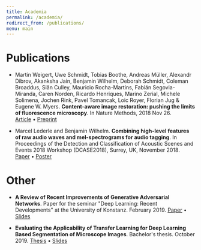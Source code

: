 ```yaml
---
title: Academia
permalink: /academia/
redirect_from: /publications/
menu: main
---
```


# Publications

* Martin Weigert, Uwe Schmidt, Tobias Boothe, Andreas Müller, Alexandr Dibrov, Akanksha Jain, Benjamin Wilhelm, Deborah Schmidt, Coleman Broaddus, Siân Culley, Mauricio Rocha-Martins, Fabián Segovia-Miranda, Caren Norden, Ricardo Henriques, Marino Zerial, Michele Solimena, Jochen Rink, Pavel Tomancak, Loic Royer, Florian Jug & Eugene W. Myers. __Content-aware image restoration: pushing the limits of fluorescence microscopy__. In Nature Methods, 2018 Nov 26.  
[Article](https://www.nature.com/articles/s41592-018-0216-7) • [Preprint](https://www.biorxiv.org/content/early/2018/07/03/236463)

* Marcel Lederle and Benjamin Wilhelm. __Combining high-level features of raw audio waves and mel-spectrograms for audio tagging__. In Proceedings of the Detection and Classification of Acoustic Scenes and Events 2018 Workshop (DCASE2018), Surrey, UK, November 2018.  
[Paper](http://dcase.community/documents/workshop2018/proceedings/DCASE2018Workshop_Lederle_150.pdf) • [Poster](/uploads/dcase2018_lederle_poster.pdf)

# Other

* __A Review of Recent Improvements of Generative Adversarial Networks__. Paper for the seminar "Deep Learning: Recent Developments" at the University of Konstanz. February 2019. [Paper](/uploads/paper_Review_of_Recent_Improvements_of_GANs.pdf) • [Slides](/uploads/presentation_Review_of_Recent_Improvements_of_GANs.pdf)

* __Evaluating the Applicability of Transfer Learning for Deep Learning Based Segmentation of Microscope Images__. Bachelor's thesis. October 2019. [Thesis](/uploads/bt_benjamin-wilhelm.pdf) • [Slides](/uploads/bt_benjamin-wilhelm_slides.pdf)

